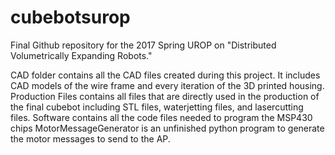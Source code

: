 # cubebotsurop
Final Github repository for the 2017 Spring UROP on "Distributed Volumetrically Expanding Robots."

CAD folder contains all the CAD files created during this project. It includes CAD models of the wire frame and every iteration of the 3D printed housing.
Production Files contains all files that are directly used in the production of the final cubebot including STL files, waterjetting files, and lasercutting files.
Software contains all the code files needed to program the MSP430 chips
MotorMessageGenerator is an unfinished python program to generate the motor messages to send to the AP.
